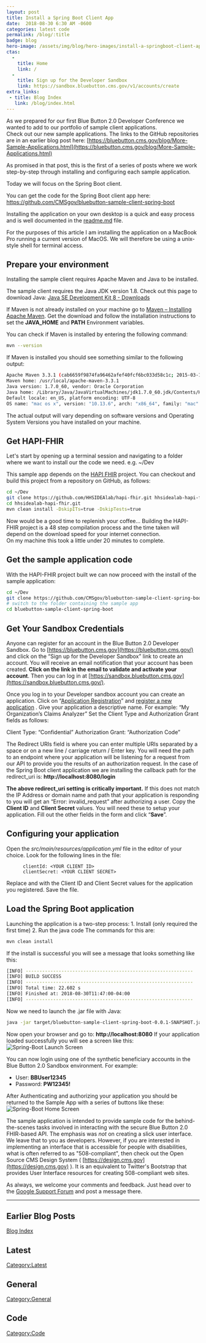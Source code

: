```yaml
---
layout: post
title: Install a Spring Boot Client App
date:  2018-08-30 6:30 AM -0600
categories: latest code
permalink: /blog/:title
badge: blog
hero-image: /assets/img/blog/hero-images/install-a-springboot-client-app.jpg
ctas:
  -
    title: Home
    link: /
  -
    title: Sign up for the Developer Sandbox
    link: https://sandbox.bluebutton.cms.gov/v1/accounts/create
extra_links:
 - title: Blog Index
   link: /blog/index.html
---
```


As we prepared for our first Blue Button 2.0 Developer Conference we wanted to add to our
portfolio of sample client applications.  
Check out our new sample applications.
The links to the GitHub repositories are in an earlier blog post here:
[https://bluebutton.cms.gov/blog/More-Sample-Applications.html](https://bluebutton.cms.gov/blog/More-Sample-Applications.html)

As promised in that post, this is the first of a series of posts where we work step-by-step
through installing and configuring each sample application.

Today we will focus on the Spring Boot client.

You can get the code for the Spring Boot client app here:
https://github.com/CMSgov/bluebutton-sample-client-spring-boot

Installing the application on your own desktop is a quick and easy process and is well
documented in the [readme.md](https://github.com/CMSgov/bluebutton-sample-client-spring-boot/blob/master/readme.md) file.

For the purposes of this article I am installing the application on a MacBook Pro running
a current version of MacOS. We will therefore be using a unix-style shell for terminal access.

## Prepare your environment
Installing the sample client requires Apache Maven and Java to be installed.

The sample client requires the Java JDK version 1.8. Check out this page to download Java:
[Java SE Development Kit 8 - Downloads](http://www.oracle.com/technetwork/java/javase/downloads/jdk8-downloads-2133151.html)

If Maven is not already installed on your machine go to
[Maven – Installing Apache Maven](https://maven.apache.org/install.html).
Get the download and follow the installation instructions to set the
**JAVA_HOME** and **PATH** Environment variables.

You can check if Maven is installed by entering the following command:

``` bash
mvn --version
```
If Maven is installed you should see something similar to the following output:
``` bash
Apache Maven 3.3.1 (cab6659f9874fa96462afef40fcf6bc033d58c1c; 2015-03-13T16:10:27-04:00)
Maven home: /usr/local/apache-maven-3.3.1
Java version: 1.7.0_60, vendor: Oracle Corporation
Java home: /Library/Java/JavaVirtualMachines/jdk1.7.0_60.jdk/Contents/Home/jre
Default locale: en_US, platform encoding: UTF-8
OS name: "mac os x", version: "10.13.6", arch: "x86_64", family: "mac"
```
The actual output will vary depending on software versions and Operating System Versions
you have installed on your machine.

## Get HAPI-FHIR
Let's start by opening up a terminal session and navigating to a folder where we want
to install our the code we need. e.g. ~/Dev

This sample app depends on the  [HAPI FHIR](https://github.com/jamesagnew/hapi-fhir) project.
You can checkout and build this project from a repository on GitHub, as follows:

``` bash
cd ~/Dev
git clone https://github.com/HHSIDEAlab/hapi-fhir.git hhsidealab-hapi-fhir.git
cd hhsidealab-hapi-fhir.git
mvn clean install -DskipITs=true -DskipTests=true
```

Now would be a good time to replenish your coffee...
Building the HAPI-FHIR project is a 48 step compilation process and the time taken will
depend on the download speed for your internet connection.  
On my machine this took a little under 20 minutes to complete.

## Get the sample application code
With the HAPI-FHIR project built we can now proceed with the install of the sample
application:

``` bash
cd ~/Dev
git clone https://github.com/CMSgov/bluebutton-sample-client-spring-boot.git
# switch to the folder containing the sample app
cd bluebutton-sample-client-spring-boot
```

## Get Your Sandbox Credentials
Anyone can register for an account in the Blue Button 2.0 Developer Sandbox.
Go to  [https://bluebutton.cms.gov](https://bluebutton.cms.gov/)  and click on the
“Sign up for the Developer Sandbox” link to create an account.
You will receive an email notification that your account has been created.
**Click on the link in the email to validate and activate your account**.
Then you can log in at  [https://sandbox.bluebutton.cms.gov](https://sandbox.bluebutton.cms.gov/).

Once you log in to your Developer sandbox account you can create an application.
Click on “[Application Registration](https://sandbox.bluebutton.cms.gov/v1/o/applications/)”
and  [register a new application](https://sandbox.bluebutton.cms.gov/v1/o/applications/register/) .
Give your application a descriptive name. For example: “My Organization’s Claims Analyzer”
Set the Client Type and Authorization Grant fields as follows:

Client Type: “Confidential”
Authorization Grant: “Authorization Code”

The Redirect URIs field is where you can enter multiple URIs separated by a space or
on a new line / carriage return / Enter key.
You will need the path to an endpoint where your application will be listening
for a request from our API to provide you the results of an authorization request.
In the case of the Spring Boot client application we are installing the callback
path for the redirect_uri is: **http://localhost:8080/login**

**The above redirect_uri setting is critically important.** If this does not match
the IP Address or domain name and path that your application is responding to you
will get an “Error: invalid_request” after authorizing a user.
Copy the **Client ID** and **Client Secret** values.
You will need these to setup your application. Fill out the other fields in the
form and click “**Save**”.

## Configuring your application
Open the *src/main/resources/application.yml* file in the editor of your choice.
Look for the following lines in the file:
```
      clientId: <YOUR CLIENT ID>
      clientSecret: <YOUR CLIENT SECRET>
```

Replace <YOUR CLIENT ID> and <YOUR CLIENT SECRET> with the Client ID and Client Secret
values for the application you registered.
Save the file.

## Load the Spring Boot application
Launching the application is a two-step process:
	1. Install (only required the first time)
	2. Run the java code
The commands for this are:

``` bash
mvn clean install
```

If the install is successful you will see a message that looks something like this:
``` bash
[INFO] -------------------------------------------------------------
[INFO] BUILD SUCCESS
[INFO] -------------------------------------------------------------
[INFO] Total time: 22.602 s
[INFO] Finished at: 2018-08-30T11:47:00-04:00
[INFO] -------------------------------------------------------------
```

Now we need to launch the .jar file with Java:
``` bash
java -jar target/bluebutton-sample-client-spring-boot-0.0.1-SNAPSHOT.jar
```

Now open your browser and go to:
**http://localhost:8080**
If your application loaded successfully you will see a screen like this:
![Spring-Boot Launch Screen](/assets/img/blog/spring-boot-home-launch.png)

You can now login using one of the synthetic beneficiary accounts in the Blue Button 2.0
Sandbox environment. For example:

* User: **BBUser12345**
* Password: **PW12345!**

After Authenticating and authorizing your application you should be returned to
the Sample App with a series of buttons like these:
![Spring-Boot Home Screen](/assets/img/blog/spring-boot-home.png)

The sample application is intended to provide sample code for the behind-the-scenes tasks
involved in interacting with the secure Blue Button 2.0 FHIR-based API.
The emphasis was *not* on creating a slick user interface.
We leave that to you as developers. However, if you are interested in
implementing an interface that is accessible for people with disabilities,
what is often referred to as "508-compliant", then check out the
Open Source CMS Design System ( [https://design.cms.gov](https://design.cms.gov) ).
It is an equivalent to Twitter's Bootstrap that provides User Interface resources
for creating 508-compliant web sites.

As always, we welcome your comments and feedback. Just head over to the
[Google Support Forum](https://groups.google.com/forum/#!forum/developer-group-for-cms-blue-button-api)
and post a message there.


---
## Earlier Blog Posts

[Blog Index](/blog/)

## Latest
[Category:Latest](/blog/category/latest.html)

## General
[Category:General](/blog/category/general.html)

## Code
[Category:Code](/blog/category/code.html)
